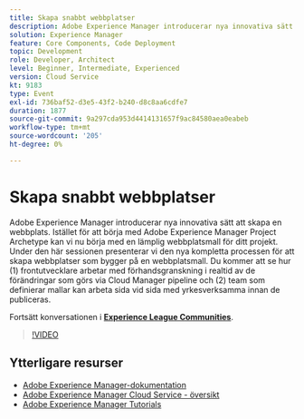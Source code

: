 ```yaml
---
title: Skapa snabbt webbplatser
description: Adobe Experience Manager introducerar nya innovativa sätt att skapa en webbplats. Istället för att börja med Adobe Experience Manager Project Archetype kan vi nu börja med en lämplig webbplatsmall för ditt projekt. Under den här sessionen presenterar vi den nya kompletta processen för att skapa webbplatser som bygger på en webbplatsmall. Du kommer att se hur (1) frontutvecklare arbetar med förhandsgranskning i realtid av de förändringar som görs via Cloud Manager pipeline och (2) team som definierar mallar kan arbeta sida vid sida med yrkesverksamma innan de publiceras.
solution: Experience Manager
feature: Core Components, Code Deployment
topic: Development
role: Developer, Architect
level: Beginner, Intermediate, Experienced
version: Cloud Service
kt: 9183
type: Event
exl-id: 736baf52-d3e5-43f2-b240-d8c8aa6cdfe7
duration: 1877
source-git-commit: 9a297cda953d4414131657f9ac84580aea0eabeb
workflow-type: tm+mt
source-wordcount: '205'
ht-degree: 0%

---
```


# Skapa snabbt webbplatser

Adobe Experience Manager introducerar nya innovativa sätt att skapa en webbplats. Istället för att börja med Adobe Experience Manager Project Archetype kan vi nu börja med en lämplig webbplatsmall för ditt projekt. Under den här sessionen presenterar vi den nya kompletta processen för att skapa webbplatser som bygger på en webbplatsmall. Du kommer att se hur (1) frontutvecklare arbetar med förhandsgranskning i realtid av de förändringar som görs via Cloud Manager pipeline och (2) team som definierar mallar kan arbeta sida vid sida med yrkesverksamma innan de publiceras.

Fortsätt konversationen i **[Experience League Communities](https://adobe.ly/2Y4sJMf)**.

>[!VIDEO](https://video.tv.adobe.com/v/337721/?quality=12&learn=on&hidetitle=true)

## Ytterligare resurser

- [Adobe Experience Manager-dokumentation](https://experienceleague.adobe.com/docs/experience-manager-cloud-service.html)
- [Adobe Experience Manager Cloud Service - översikt](https://experienceleague.adobe.com/docs/experience-manager-cloud-service/overview/home.html)
- [Adobe Experience Manager Tutorials](https://experienceleague.adobe.com/docs/experience-manager-tutorials.html)

